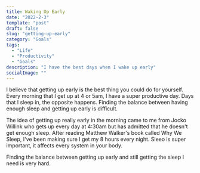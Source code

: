 ```yaml
---
title: Waking Up Early
date: "2022-2-3"
template: "post"
draft: false
slug: "getting-up-early"
category: "Goals"
tags:
  - "Life"
  - "Productivity"
  - "Goals"
description: "I have the best days when I wake up early"
socialImage: ""
---
```


I believe that getting up early is the best thing you could do for yourself. Every morning that I get up at 4 or 5am, I have a super productive day. Days that I sleep in, the opposite happens. Finding the balance between having enough sleep and getting up early is difficult. 

The idea of getting up really early in the morning came to me from Jocko Willink who gets up every day at 4:30am but has admitted that he doesn't get enough sleep. After reading Matthew Walker's book called Why We Sleep, I've been making sure I get my 8 hours every night. Sleeo is super important, it affects every system in your body. 

Finding the balance between getting up early and still getting the sleep I need is very hard. 